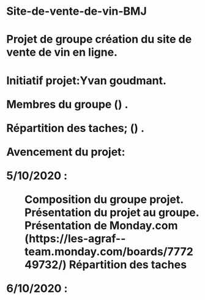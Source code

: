 # Site-de-vente-de-vin-BMJ

<h1>Projet de groupe création du site de vente de vin en ligne.<h1>

Initiatif projet:Yvan goudmant.

Membres du groupe () .

Répartition des taches; () .

Avencement du projet: 

5/10/2020 : 
<div checklisteday1>
  <ul>
  <il>Composition du groupe projet.</il>
  <il>Présentation du projet au groupe.</il>
  <il>Présentation de Monday.com (https://les-agraf--team.monday.com/boards/777249732/) </il>
  <il>Répartition des taches</il>
  </ul>
  
  
6/10/2020 : 


  

